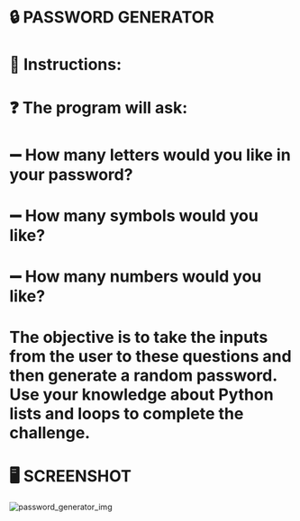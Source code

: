 # :lock: PASSWORD GENERATOR

# 📝 Instructions:

# :question: The program will ask:

# :heavy_minus_sign: How many letters would you like in your password?

# :heavy_minus_sign: How many symbols would you like?

# :heavy_minus_sign: How many numbers would you like?

# The objective is to take the inputs from the user to these questions and then generate a random password. Use your knowledge about Python lists and loops to complete the challenge.

# :desktop_computer: SCREENSHOT 

![password_generator_img](https://user-images.githubusercontent.com/118696796/206564949-df769a17-770c-45dd-8412-48eb013c2ba0.png)
